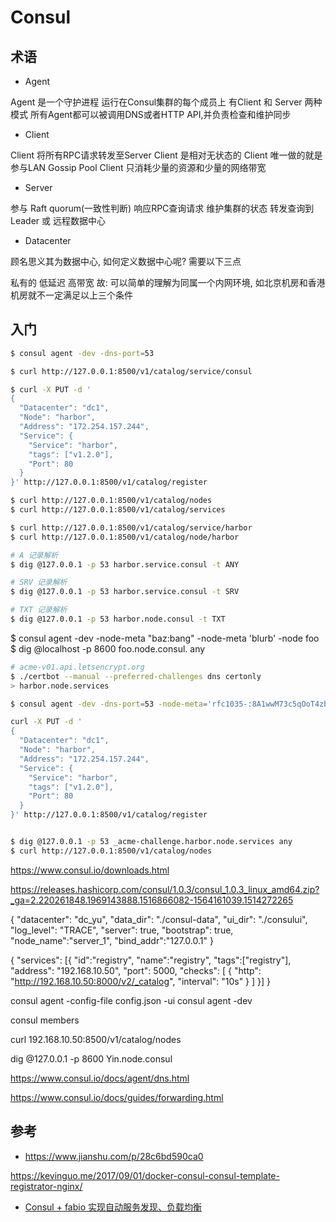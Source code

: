 # Consul

## 术语

* Agent

Agent 是一个守护进程
运行在Consul集群的每个成员上
有Client 和 Server 两种模式
所有Agent都可以被调用DNS或者HTTP API,并负责检查和维护同步

* Client

Client 将所有RPC请求转发至Server
Client 是相对无状态的
Client 唯一做的就是参与LAN Gossip Pool
Client 只消耗少量的资源和少量的网络带宽

* Server

参与 Raft quorum(一致性判断)
响应RPC查询请求
维护集群的状态
转发查询到Leader 或 远程数据中心

* Datacenter

顾名思义其为数据中心, 如何定义数据中心呢? 需要以下三点

私有的
低延迟
高带宽
故: 可以简单的理解为同属一个内网环境, 如北京机房和香港机房就不一定满足以上三个条件

## 入门

```bash
$ consul agent -dev -dns-port=53

$ curl http://127.0.0.1:8500/v1/catalog/service/consul

$ curl -X PUT -d '
{
  "Datacenter": "dc1",
  "Node": "harbor",
  "Address": "172.254.157.244",
  "Service": {
    "Service": "harbor",
    "tags": ["v1.2.0"],
    "Port": 80
  }
}' http://127.0.0.1:8500/v1/catalog/register

$ curl http://127.0.0.1:8500/v1/catalog/nodes
$ curl http://127.0.0.1:8500/v1/catalog/services

$ curl http://127.0.0.1:8500/v1/catalog/service/harbor
$ curl http://127.0.0.1:8500/v1/catalog/node/harbor

# A 记录解析
$ dig @127.0.0.1 -p 53 harbor.service.consul -t ANY

# SRV 记录解析
$ dig @127.0.0.1 -p 53 harbor.service.consul -t SRV

# TXT 记录解析
$ dig @127.0.0.1 -p 53 harbor.node.consul -t TXT
```

$ consul agent -dev -node-meta "baz:bang" -node-meta 'blurb' -node foo
$ dig @localhost -p 8600 foo.node.consul. any

```bash
# acme-v01.api.letsencrypt.org
$ ./certbot --manual --preferred-challenges dns certonly
> harbor.node.services

$ consul agent -dev -dns-port=53 -node-meta='rfc1035-:8A1wwM73c5qOoT4zbRk78fLMULw1NyLxLFO1fMG53g0' -node=_acme-challenge.harbor -domain=services

curl -X PUT -d '
{
  "Datacenter": "dc1",
  "Node": "harbor",
  "Address": "172.254.157.244",
  "Service": {
    "Service": "harbor",
    "tags": ["v1.2.0"],
    "Port": 80
  }
}' http://127.0.0.1:8500/v1/catalog/register


$ dig @127.0.0.1 -p 53 _acme-challenge.harbor.node.services any
$ curl http://127.0.0.1:8500/v1/catalog/nodes
```

https://www.consul.io/downloads.html

https://releases.hashicorp.com/consul/1.0.3/consul_1.0.3_linux_amd64.zip?_ga=2.220261848.1969143888.1516866082-1564161039.1514272265

{
  "datacenter": "dc_yu",
  "data_dir": "./consul-data",
  "ui_dir": "./consului",
  "log_level": "TRACE",
  "server": true,
  "bootstrap": true,
  "node_name":"server_1",
  "bind_addr":"127.0.0.1"
}

{
   "services": [{
   "id":"registry",
   "name":"registry",
   "tags":["registry"],
   "address": "192.168.10.50",
   "port": 5000,
   "checks": [
     {
       "http": "http://192.168.10.50:8000/v2/_catalog",
       "interval": "10s"
    }
   ]
 }]
}

consul agent -config-file config.json -ui
consul agent -dev

consul members

curl 192.168.10.50:8500/v1/catalog/nodes

dig @127.0.0.1 -p 8600 Yin.node.consul

https://www.consul.io/docs/agent/dns.html

https://www.consul.io/docs/guides/forwarding.html

## 参考

* https://www.jianshu.com/p/28c6bd590ca0

https://kevinguo.me/2017/09/01/docker-consul-consul-template-registrator-nginx/

* [Consul + fabio 实现自动服务发现、负载均衡](http://dockone.io/article/1567)
